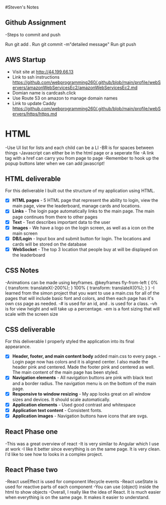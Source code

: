 #Steven's Notes


## Github Assignment
-Steps to commit and push

Run git add . 
Run git commit -m"detailed message"
Run git push

## AWS Startup
- Visit site at http://44.199.66.13
- Link to ssh instructions https://github.com/webprogramming260/.github/blob/main/profile/webServers/amazonWebServicesEc2/amazonWebServicesEc2.md
- Domian name is cardcash.click
- Use Route 53 on amazon to manage domain names
- Link to update Caddy https://github.com/webprogramming260/.github/blob/main/profile/webServers/https/https.md

# HTML 
-Use UI list for lists and each child can be a LI
-BR is for spaces between things
-Javascript can either be in the html page or a seperate file
-A link tag with a href can carry you from page to page
-Remember to hook up the popup buttons later when we can add javascript! 

## HTML deliverable

For this deliverable I built out the structure of my application using HTML.

- [x] **HTML pages** - 5 HTML page that represent the ability to login, view the main page, view the leaderboard, manage cards and locations.
- [x] **Links** - The login page automatically links to the main page. The main page continues from there to other pages
- [x] **Text** - Text describes important data to the user
- [x] **Images** - We have a logo on the login screen, as well as a icon on the main screen
- [x] **DB/Login** - Input box and submit button for login. The locations and cards will be stored on the database
- [x] **WebSocket** - The top 3 location that people buy at will be displayed on the leaderboard

## CSS Notes
-Animations can be made using keyframes. @keyframes fly-from-left {
  0% {
    transform: translateX(-200%);
  }
  100% {
    transform: translateX(0%);
  }
}
-I learned from the simon project that you want to use a main.css for all of the pages that will include basic font and colors, and then each page has it's own css page as needed. 
-# is used for an id, and . is used for a class. 
-vh is for view height and will take up a percentage. 
-em is a font sizing that will scale with the screen size

## CSS deliverable

For this deliverable I properly styled the application into its final appearance.

- [x] **Header, footer, and main content body** added main.css to every page. 
-Login page now has colors and it is aligned center. I also made the header pink and centered. Made the footer pink and centered as well. The main content of the main page has been styled. 
- [x] **Navigation elements** - All navigation buttons are pink with black text and a border radius. The navigation menu is on the bottom of the main page. 
- [x] **Responsive to window resizing** - My app looks great on all window sizes and devices. It should scale automatically. 
- [x] **Application elements** - Used good contrast and whitespace
- [x] **Application text content** - Consistent fonts. 
- [x] **Application images** - Navigation buttons have icons that are svgs. 

## React Phase one
-This was a great overview of react
-It is very similar to Angular which I use at work
-I like it better since everything is on the same page. It is very clean. I'd like to see how to looks in a complex project. 


## React Phase two
-React useEffect is used for component lifecycle events
-React useState is used for reactive parts of each component
-You can use {object} inside the html to show objects
-Overall, I really like the idea of React. It is much easier when everything is on the same page. It makes it easier to understand. 